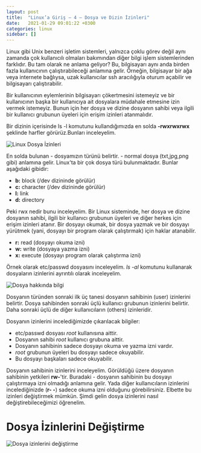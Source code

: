 ```yaml
---
layout: post
title:  "Linux’a Giriş — 4 — Dosya ve Dizin İzinleri"
date:   2021-01-29 09:01:22 +0300
categories: linux
sidebar: []
---
```


Linux gibi Unix benzeri işletim sistemleri, yalnızca çoklu görev değil aynı zamanda çok kullanıcılı olmaları bakımından diğer bilgi işlem sistemlerinden farklıdır. Bu tam olarak ne anlama geliyor? Bu, bilgisayarı aynı anda birden fazla kullanıcının çalıştırabileceği anlamına gelir. Örneğin, bilgisayar bir ağa veya internete bağlıysa, uzak kullanıcılar ssh aracılığıyla oturum açabilir ve bilgisayarı çalıştırabilir.

Bir kullanıcının eylemlerinin bilgisayarı çökertmesini istemeyiz ve bir kullanıcının başka bir kullanıcıya ait dosyalara müdahale etmesine izin vermek istemeyiz. Bunun için her dosya ve dizine dosyanın sahibi veya ilgili bir kullanıcı grubunun üyeleri için erişim izinleri atanmalıdır. 

Bir dizinin içerisinde ls -l komutunu kullandığımızda en solda **-rwxrwxrwx** şeklinde harfler görürüz.Bunları inceleyelim.

![Linux Dosya İzinleri](https://i.ibb.co/yQbRYDw/file-permissions.png)

 En solda bulunan - dosyamızın türünü belirtir. - normal dosya (txt,jpg,png gibi) anlamına gelir. Linux'ta bir çok dosya türü bulunmaktadır. Bunlar aşağıdaki gibidir: 

- **b:** block (/dev dizininde görülür)
- **c:** character (/dev dizininde görülür)
- **l:** link
- **d:** directory 

Peki rwx nedir bunu inceleyelim. Bir Linux sisteminde, her dosya ve dizine dosyanın sahibi, ilgili bir kullanıcı grubunun üyeleri ve diğer herkes için erişim izinleri atanır. Bir dosyayı okumak, bir dosya yazmak ve bir dosyayı yürütmek (yani, dosyayı bir program olarak çalıştırmak) için haklar atanabilir.

- **r:** read (dosyayı okuma izni)
- **w:** write (dosyaya yazma izni)
- **x:** execute (dosyayı program olarak çalıştırma izni)

Örnek olarak etc/passwd dosyasını inceleyelim. *ls -al* komutunu kullanarak dosyaların izinlerini ayrıntılı olarak inceleyelim.

![Dosya hakkında bilgi](https://i.ibb.co/7YLtccK/terminal.png)

Dosyanın türünden sonraki ilk üç tanesi dosyanın sahibinin (user) izinlerini belirtir. Dosya sahibinden sonraki üçlü kullanıcı grubunun izinlerini belirtir. Daha sonraki üçlü de diğer kullanıcıların (others) izinleridir. 

Dosyanın izinlerini incelediğimizde çıkarılacak bilgiler:

- etc/passwd dosyası *root* kullanısına aittir. 
- Dosyanın sahibi *root* kullanıcı grubuna aittir.
- Dosyanın sahibinin sadece dosyayı okuma ve yazma izni vardır. 
- *root* grubunun üyeleri bu dosyayı sadece okuyabilir. 
- Bu dosyayı başkaları sadece okuyabilir.

Dosyanın sahibinin izinlerini inceleyelim. Görüldüğü üzere dosyanın sahibinin yetkileri **rw-**'tir. Buradaki - dosyanın sahibinin bu dosyayı çalıştırmaya izni olmadığı anlamına gelir. Yada diğer kullanıcıların izinlerini incelediğinizde (**r- -**) sadece okuma izni olduğunu görebilirsiniz. Elbette bu izinleri değiştirmek mümkün. Şimdi gelin dosya izinlerini nasıl değiştirebileceğimizi öğrenelim.

# Dosya İzinlerini Değiştirme

![Dosya izinlerini değiştirme](https://i.ibb.co/hKcTT74/permissions.png)








